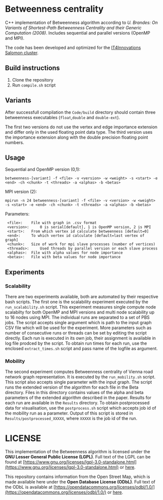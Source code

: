 # Betweenness centrality
C++ implementation of Betweenness algorithm according to *U. Brandes: On Variants of Shortest-Path Betweenness Centrality and their Generic Computation (2008)*.
Includes sequential and parallel versions (OpenMP and MPI).

The code has been developed and optimized for the [IT4Innovations Salomon cluster](https://docs.it4i.cz/salomon/hardware-overview/).

## Build instructions
1. Clone the repository
2. Run `compile.sh` script


## Variants
After successfull compilation the `Code/build` directory should contain three betweenness executables (`float`,`double` and `double-ext`).

The first two versions do not use the vertex and edge importance extension and differ only in the used floating point data type. The third version uses the importance extension along with the double precision floating point numbers.

## Usage

Sequential and OpenMP version (0,1):
```
betweenness-[variant] -f <file> -v <version> -w <weight> -s <start> -e <end> -ch <chunk> -t <threads> -a <alphas> -b <betas>
```

MPI version (2):
```
mpirun -n 24 betweenness-[variant] -f <file> -v <version> -w <weight> -s <start> -e <end> -ch <chunk> -t <threads> -a <alphas> -b <betas>
```

Parameters:
```
 <file>: 	File with graph in .csv format
 <version>: 	0 is serial[default], 1 is OpenMP version, 2 is MPI
 <start>: 	From which vertex id calculate betweenness [default=0]
 <end>: 	To which vertex id calculate [default=last vertex of graph]
 <chunk>: 	Size of work for mpi slave processes (number of vertices)
 <threads>: 	Used threads by parallel version or each slave process
 <alphas>: 	File with alpha values for node importance
 <betas>: 	File with beta values for node importance
```

## Experiments

### Scalability
There are two experiments available, both are automated by their respective bash scripts. The first one is the scalability experiment executed by the `run_scalability.sh` script. This experiment measures single compute node scalabilty for both OpenMP and MPI versions and multi node scalability up to 16 nodes using MPI. The individual runs are separated to a set of PBS jobs. The script accepts single argument which is path to the input graph CSV file which will be used for the experiment. More parameters such as number of consecutive runs or threads can be set by editing the script directly. Each run is executed in its own job, their assignment is available in log file prodced by the script. To obtain run times for each run, use the enclosed `extract_times.sh` script and pass name of the logfile as argument.

### Mobility
The second experiment computes Betweenness centrality of Vienna road network graph representation. It is executed by the `run_mobility.sh` script. This script also accepts single parameter with the input graph. The script runs the extended version of the algorithm for each file in the Beta directory. Files in this directory contains values of the alpha and beta parameters of the extended algorithm described in the paper. Results for each run are available in the `Results` directory. To obtain postprocessed data for visualisation, use the `postprocess.sh` script which accepts job id of the mobility run as a parameter. Output of this script is stored in `Results/postprocessed_XXXXX`, where `XXXXX` is the job id of the run.

# LICENSE
This implementation of the Betweenness algorithm is licensed under the **GNU Lesser General Public License (LGPL)**. Full text of the LGPL can be found at [https://www.gnu.org/licenses/lgpl-3.0-standalone.html](https://www.gnu.org/licenses/lgpl-3.0-standalone.html) or [here](../LICENSE.LGPL.md).

This repository contains information from the Open Street Map, which is made available here under the **Open Database License (ODbL)**. Full text of the ODbL is available at [https://opendatacommons.org/licenses/odbl/1.0/](https://opendatacommons.org/licenses/odbl/1.0/) or [here](../LICENSE.ODBL.md).
